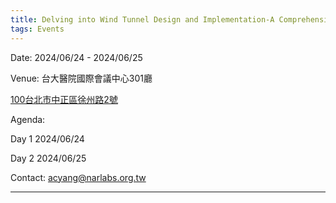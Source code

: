 ```yaml
---
title: Delving into Wind Tunnel Design and Implementation-A Comprehensive Workshop
tags: Events
---
```


Date: 2024/06/24 - 2024/06/25

Venue: 台大醫院國際會議中心301廳

[100台北市中正區徐州路2號](https://g.co/kgs/mYxg3iL)

<!--more-->

Agenda:

Day 1 2024/06/24

Day 2 2024/06/25

Contact: acyang@narlabs.org.tw

---